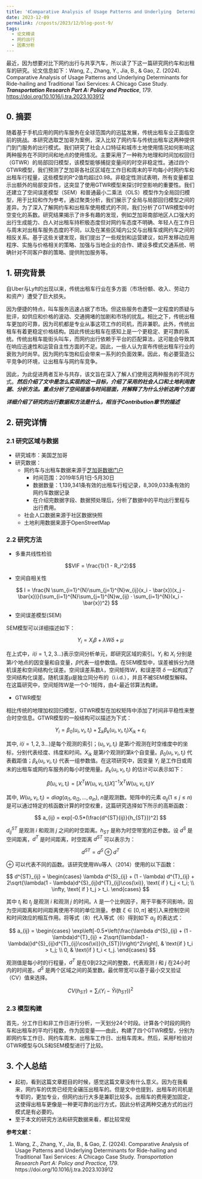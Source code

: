 ```yaml
---
title: '《Comparative Analysis of Usage Patterns and Underlying  Determinants for Ride-hailing and Traditional Taxi Services: A  Chicago Case Study》学习整理'
date: 2023-12-09
permalink: /cnposts/2023/12/blog-post-9/
tags:
  - 论文精读
  - 网约出行
  - 因素分析
---
```



最近，因为想要对比下网约出行与共享汽车，所以读了下这一篇研究网约车和出租车的研究。论文信息如下：Wang, Z., Zhang, Y., Jia, B., &#38; Gao, Z. (2024). Comparative Analysis of Usage Patterns and Underlying Determinants for Ride-hailing and Traditional Taxi Services: A Chicago Case Study. <b><i>Transportation Research Part A: Policy and Practice</i></b>, <i>179</i>. https://doi.org/10.1016/j.tra.2023.103912

## 0. 摘要
随着基于手机应用的网约车服务在全球范围内的迅猛发展，传统出租车业正面临空前的挑战。本研究选取芝加哥为案例，深入比较了网约车与传统出租车这两种提供门到门服务的出行模式。我们研究了社会人口特征和城市土地使用情况如何影响这两种服务在不同时间和地点的使用情况。主要采用了一种称为地理和时间加权回归（GTWR）的局部回归模型，该模型能够捕捉变量间的时空非稳定性。通过四个GTWR模型，我们预测了芝加哥各社区区域在工作日和周末的平均每小时网约车和出租车行程量，这些模型的R^2值均超过0.98。非稳定性测试表明，所有变量都显示出额外的局部变异性，这突显了使用GTWR模型来探讨时空影响的重要性。我们还建立了空间误差模型（SEM）和普通最小二乘法（OLS）模型作为全局回归模型，用于比较和作为参考。通过聚类分析，我们展示了全局与局部回归模型之间的差异。为了深入了解网约车和出租车使用模式的不同，我们分析了GTWR模型中时空变化的系数。研究结果揭示了许多有趣的发现，例如芝加哥南部地区人口强大的出行生成能力、白人对出租车持积极态度但对网约车态度不明确、年轻人在工作日与周末对出租车服务态度的不同，以及在某些区域内公交与出租车或网约车之间的相反关系。基于这些关键发现，我们提出了一些规划和运营建议，如开发移动应用程序、实施与价格相关的策略、加强与当地企业的合作、建设多模式交通系统、明确针对不同客户群的策略、提供附加服务等。

## 1. 研究背景

自Uber与Lyft的出现以来，传统出租车行业在多方面（市场份额、收入、劳动力和资产）遭受了巨大损失。

因为便捷的特点，叫车服务迅速占据了市场。但这些服务也遭受一定程度的质疑与批评，如供应和价格的波动、交通拥堵的加剧和市场的扰乱。相比之下，传统出租车更加的可靠，因为司机都是专业从事这项工作的司机，而非兼职。此外，传统出租车有着更稳定价格结构。因此传统出租车在感知上是一个更稳定、更可靠的系统。传统出租车能街头叫车，而网约出行依赖于平台的匹配算法，这可能会导致其在响应迅速性和运营自主性方面的不足。因此，一些人认为宣布传统出租车行业的衰败为时尚早。因为网约车饱和后会带来一系列的负面效果。因此，有必要营造公平竞争的环境，让出租车与网约车竞争。

因此，为此促进两者互补与共存，该文旨在深入了解人们使用这两种服务的不同方式。**<i>然后介绍了文中是怎么实现的这一目标，介绍了采用的社会人口和土地利用数据、分析方法。重点分析了空间层面与时间层面，并解释了为什么分析这两个方面</i>** 

**<i>详细介绍了研究的出行数据和方法是什么，相当于Contribution章节的描述</i>** 


## 2. 研究详情

### 2.1 研究区域与数据
+ 研究城市：美国芝加哥
+ 研究数据：
  + 网约车与出租车数据来源于[芝加哥数据门户](https://data.cityofchicago.org/)
    + 时间范围：2019年5月1日-5月30日
    + 数据数量：1,139,341条有效的出租车行程记录，8,309,033条有效的网约车数据记录
    + 在介绍完数据字段、数据预处理后，分析了数据中的平均出行里程与出行费用。
  + 社会人口数据来源于社区数据快照
  + 土地利用数据来源于OpenStreetMap

### 2.2 研究方法
+ 多重共线性检验

$$VIF = \frac{1}{1 - R_i^2}$$

+ 空间自相关性

$$
I = \frac{N \sum_{i=1}^{N}\sum_{j=1}^{N}w_{ij}(x_i - \bar{x})(x_j - \bar{x})}{\sum_{i=1}^{N}\sum_{j=1}^{N}w_{ij} · \sum_{i=1}^{N}(x_i - \bar{x})^2}
$$

+ 空间误差模型(SEM)

SEM模型可以详细描述如下：

$$
Y_i = X_iβ + λW \delta + μ
$$

在上式中，$i(i = 1, 2, 3...)$表示空间分析单元，即研究区域的索引。$Y_i$ 和 $X_i$ 分别是第$i$个地点的因变量和自变量，$β$代表一组参数值。在SEM模型中，误差被拆分为随机误差和空间结构化误差。空间误差系数$λ$，空间矩阵$W$，和误差项 $\delta$ 一起构成了空间结构化误差。随机误差$μ$是独立同分布的（i.i.d.），并且不被SEM模型解释。在这篇研究中，空间矩阵W是一个0-1矩阵，由4-最近邻算法构建。

+ GTWR模型

相比传统的地理加权回归模型，GTWR模型在加权矩阵中添加了时间非平稳性来整合时空信息。GTWR模型的一般结构可以描述为下式：

$$
Y_i = β_0(u_i, v_i, t_i) + \sum_k β_k(u_i, v_i, t_i)X_{ik} + ε_i
$$

其中, $i(i = 1, 2, 3...)$是每个观测的索引；$(u_i, v_i, t_i)$ 是第$i$个观测在时空维度中的坐标，分别代表经度、纬度和时间。$X_{ik}$ 是第$i$个观测的第$k$个自变量。$β_0(u_i, v_i, t_i)$ 代表截距值；$β_k(u_i, v_i, t_i)$ 代表一组参数值。在这项研究中，因变量 $Y_i$ 是工作日或周末的出租车或网约车服务的每小时使用量。$β_k(u_i, v_i, t_i)$ 的估计可以表示如下：

$$
\hat{β}(u_i, v_i, t_i) = [X^T W(u_i, v_i, t_i)X]^{-1}X^T W(u_i, v_i, t_i)Y
$$

其中, $W(u_i, v_i, t_i) = diag(a_{i1}, a_{i2}, ..., a_{in})$, $n$是观测数。矩阵中的元素 $a_{ij} (1 \leq j \leq n)$ 是可以通过特定的核函数计算的时空权重，这篇研究选择如下所示的高斯函数：

$$
a_{ij} = exp[-0.5*(\frac{d^{ST}{ij}}{h_{ST}})^2]
$$

$d^{ST}_{ij}$ 是观测 $i$ 和观测 $j$ 之间的时空距离。$h_{ST}$ 是称为时空带宽的正参数。设 $d^S$ 是空间距离，$d^T$ 是时间距离，时空距离 $d^{ST}$ 可以表示为：

$$
d^{ST} = d^S \oplus d^T
$$

$\oplus$ 可以代表不同的函数。该研究使用Wu等人（2014）使用的以下函数：

$$
d^{ST}_{ij} = \begin{cases}
  \lambda d^{S}_{ij} + (1 - \lambda) d^{T}_{ij} + 2\sqrt{\lambda(1 - \lambda)d^{S}_{ij}d^{T}_{ij}\cos(\xi)}, \text{ if } t_j < t_i; \\
  \infty, \text{ if } t_j > t_i.
\end{cases}
$$

其中 $t_i$ 和 $t_j$ 是观测 $i$ 和观测 $j$ 的时间。$\lambda$ 是一个比例因子，用于平衡不同影响，因为空间距离和时间距离使用不同的单位测量。参数 $ξ ∈ [0,π]$ 被引入来控制空间和时间效应的相互作用。将等式（8）代入等式（6）得到如下 $a_{ij}$ 的表达式：

$$
a_{ij} = \begin{cases} 
\exp\left[-0.5*\left(\frac{\lambda d^{S}_{ij} + (1 - \lambda)d^{T}_{ij} + 2\sqrt{\lambda(1 - \lambda)}d^{S}_{ij}d^{T}_{ij}\cos(\xi)}{h_{ST}}\right)^2\right], & \text{if } t_i > t_j; \\
0, & \text{if } t_i < t_j.
\end{cases}
$$

观测值是每小时的行程量，$d^T$ 是在0到23之间的整数，代表观测 $i$ 和 $j$ 在24小时内的时间差。$d^S$ 是两个区域之间的英里数。最优带宽可以基于最小交叉验证（CV）值来选择。

$$
CV(h_{ST}) = \sum_i (Y_i - \hat{Y}i(h_{ST}))^2
$$

### 2.3 模型构建

首先，分工作日和非工作日进行分析，一天划分24个时段。计算各个时段的网约车和出租车的平均行程数，作为因变量——由此，构建了四个GTWR模型，分别为即网约车工作日、网约车周末、出租车工作日、出租车周末。然后，采用F检验对GTWR模型与OLS和SEM模型进行了比较。

## 3. 个人总结
+ 起初，看到这篇文章题目的时候，感觉这篇文章没有什么意义。因为在我看来，网约车的优势已经完全碾压出租车的。但是文中也提到，出租车的司机是专职的，更加专业，但网约出行大多是兼职比较多。出租车的费用更加固定，这使得出租车更像是一种更可靠的出行方式，因此分析这两种交通方式的出行模式是有必要的。
+ 至于本文的研究方法和研究数据来看，都比较常规

**参考文献：**
1. <div class="csl-entry">Wang, Z., Zhang, Y., Jia, B., &#38; Gao, Z. (2024). Comparative Analysis of Usage Patterns and Underlying Determinants for Ride-hailing and Traditional Taxi Services: A Chicago Case Study. <i>Transportation Research Part A: Policy and Practice</i>, <i>179</i>. https://doi.org/10.1016/j.tra.2023.103912</div>